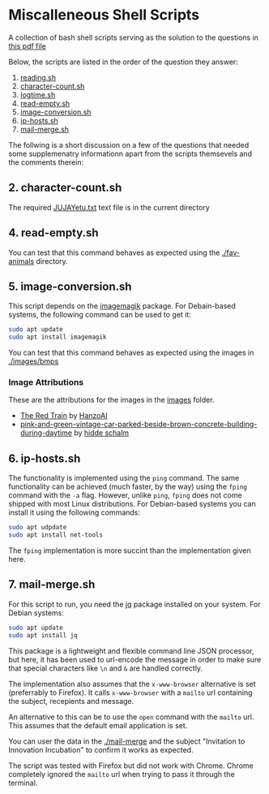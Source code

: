 # Miscalleneous Shell Scripts
A collection of bash shell scripts serving as the solution to the questions in [this pdf file](ICS_2305_BASH_ASSIGNEMNT.pdf)

Below, the scripts are listed in the order of the question they answer:
1. [reading.sh](./reading.sh)
2. [character-count.sh](./character-count.sh)
3. [logtime.sh](./logtime.sh)
4. [read-empty.sh](./read-empty.sh)
5. [image-conversion.sh](./image-conversion.sh)
6. [ip-hosts.sh](./ip-hosts.sh)
7. [mail-merge.sh](./mail-merge.sh)

The follwing is a short discussion on a few of the questions that needed some supplemenatry informationn
apart from the scripts themsevels and the comments therein:

## 2. character-count.sh
The required [JUJAYetu.txt](./JUJAyetu.txt) text file is in the current directory

## 4. read-empty.sh
You can test that this command behaves as expected using the [./fav-animals](./fav-animals/) directory.

## 5. image-conversion.sh
This script depends on the [imagemagik](https://imagemagick.org/) package. For Debain-based systems, the following command can be used to get it:
```bash
sudo apt update
sudo apt install imagemagik
```

You can test that this command behaves as expected using the images in [./images/bmps](./images/bmps/)

### Image Attributions
These are the attributions for the images in the [images](./images/) folder.
- [The Red Train](https://pin.it/AXH55AM) by [HanzoAI](https://www.pinterest.com/HanzoAiArt/)
- [pink-and-green-vintage-car-parked-beside-brown-concrete-building-during-daytime](https://unsplash.com/photos/pink-and-green-vintage-car-parked-beside-brown-concrete-building-during-daytime-aUtMy02DOo4?utm_content=creditCopyText&utm_medium=referral&utm_source=unsplash) by [hidde schalm](https://unsplash.com/@hdsfotografie95?utm_content=creditCopyText&utm_medium=referral&utm_source=unsplash)

## 6. ip-hosts.sh
The functionality is implemented using the `ping` command. The same functionality can be achieved (much faster, by the way) using the `fping` command with the `-a` flag. However, unlike `ping`, `fping` does not come shipped
with most Linux distributions. For Debian-based systems you can install it using the following commands:
```bash
sudo apt udpdate
sudo apt install net-tools
```
The `fping` implementation is more succint than the implementation given here.

## 7. mail-merge.sh
For this script to run, you need the [jq](https://jqlang.github.io/jq/) package installed on your system.
For Debian systems:
```bash
sudo apt update
sudo apt install jq
```
This package is a lightweight and flexible command line JSON processor, but here, it has been used to url-encode the message in order to make sure that special characters like `\n` and `&` are handled correctly.

The implementation also assumes that the `x-www-browser` alternative is set (preferrably to Firefox). It calls 
`x-www-browser` with a `mailto` url containing the subject, recepients and message.

An alternative to this can be to use the `open` command with the `mailto` url. This assumes that the default email application is set.

You can user the data in the [./mail-merge](./mail-merge/) and the subject "Invitation to Innovation Incubation" to confirm it works as expected.

The script was tested with Firefox but did not work with Chrome. Chrome completely ignored the `mailto` url when trying to pass it through the terminal.
